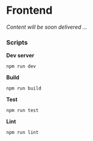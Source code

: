 # Frontend
_Content will be soon delivered ..._

### Scripts
**Dev server**
```
npm run dev 
```

**Build**
```
npm run build
```

**Test**
```
npm run test
```

**Lint**
```
npm run lint
```